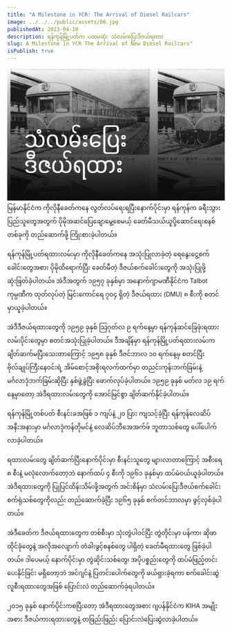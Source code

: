 ```yaml
---
title: "A Milestone in YCR: The Arrival of Diesel Railcars"
image: ../../../public/assets/06.jpg
publishedAt: 2023-04-10
description: ရန်ကုန်မြို့ပတ်က ပထမဆုံး သံလမ်းပြေးဒီဇယ်ရထား
slug: A Milestone in YCR The Arrival of New Diesel Railcars"
isPublish: true
---
```

![](../../../public/assets/06.jpg)
မြန်မာနိုင်ငံက ကိုလိုနီခေတ်ကနေ လွတ်လပ်ရေးရပြီးနောက်ပိုင်းမှာ ရန်ကုန်က ခရီးသွားပြည်သူတွေအတွက် ပိုမိုအဆင်ပြေချောမွေ့စေမယ့် ခေတ်မီသယ်ယူပို့ဆောင်ရေးစနစ်တစ်ခုကို တည်ဆောက်ဖို့ ကြိုးစားခဲ့ပါတယ်။ 

ရန်ကုန်မြို့ပတ်ရထားလမ်းမှာ ကိုလိုနီခေတ်ကနေ အသုံးပြုလာခဲ့တဲ့ ရေနွေးငွေ့စက်ခေါင်းတွေအစား ပိုမိုထိရောက်ပြီး ခေတ်မီတဲ့ ဒီဇယ်စက်ခေါင်းတွေကို အသုံးပြုဖို့ ဆုံးဖြတ်ခဲ့ပါတယ်။ အဲဒီအတွက် ၁၉၅၇ ခုနှစ်မှာ အနောက်ဂျာမဏီနိုင်ငံက Talbot ကုမ္ပဏီက ထုတ်လုပ်တဲ့ မြင်းကောင်ရေ ၇၀၄ ရှိတဲ့ ဒီဇယ်ရထား (DMU) ၈ စီးကို စတင်မှာယူခဲ့ပါတယ်။

အဲဒီဒီဇယ်ရထားတွေကို ၁၉၅၉ ခုနှစ် သြဂုတ်လ ၉ ရက်နေ့မှာ ရန်ကုန်ဆင်ခြေဖုံးရထားလမ်းပိုင်းတွေမှာ စတင်အသုံးပြုခဲ့ပါတယ်။ ဒီအချိန်မှာ ရန်ကုန်မြို့ပတ်ရထားလမ်းက ချိတ်ဆက်မပြီးသေးတာကြောင့် ၁၉၅၈ ခုနှစ် ဒီဇင်ဘာလ ၁၀ ရက်နေ့မှ စတင်ပြီး ဗိုလ်ချုပ်ကြီးနေဝင်းရဲ့ အိမ်စောင့်အစိုးရလက်ထက်မှာ တညင်းကုန်းဘက်ခြမ်းနဲ့ မင်္ဂလာဒုံဘက်ခြမ်းဆိုပြီး နှစ်ဖွဲ့ခွဲပြီး ဖောက်လုပ်ခဲ့ပါတယ်။ ၁၉၅၉ ခုနှစ် မတ်လ ၁၉ ရက်နေ့မှာတော့ အဲဒီရထားလမ်းတွေကို အောင်မြင်စွာ ချိတ်ဆက်နိုင်ခဲ့ပါတယ်။

ရန်ကုန်မြို့တစ်ပတ် စီးနင်းခအဖြစ် ၁ ကျပ်နဲ့ ၂၀ ပြား ကျသင့်ခဲ့ပြီး ရန်ကုန်လေဆိပ်အနီးအနားမှာ မင်္ဂလာဒုံကန်တိုမင်နဲ့ လေဆိပ်ဘီအေအက်ဖ် ဘူတာသစ်တွေ ပေါ်ပေါက်လာခဲ့ပါတယ်။

ရထားလမ်းတွေ ချိတ်ဆက်ပြီးနောက်ပိုင်းမှာ စီးနင်းသူတွေ များလာတာကြောင့် အစီးရေ ၈ စီးနဲ့ မလုံလောက်တော့ဘဲ နောက်ထပ် ၄ စီးကို ၁၉၆၁ ခုနှစ်မှာ ထပ်မံဝယ်ယူခဲ့ပါတယ်။ အဲဒီရထားတွေကို ပြုပြင်ထိန်းသိမ်းဖို့အတွက် အင်းစိန်မှာ သံလမ်းပြေးဒီဇယ်စက်ခေါင်းစက်ရုံသစ်တွေကိုလည်း တည်ဆောက်ခဲ့ပြီး ၁၉၆၅ ခုနှစ် စက်တင်ဘာလမှာ ဖွင့်လှစ်ခဲ့ပါတယ်။

အဲဒီခေတ်က ဒီဇယ်ရထားတွေက တစ်စီးမှာ သုံးတွဲပါဝင်ပြီး တွဲတိုင်းမှာ ပန်ကာ၊ ဆိုဖာထိုင်ခုံတွေနဲ့ အလိုအလျောက် တံခါးဖွင့်စနစ်တွေ ပါရှိတဲ့ ခေတ်မီရထားတွေ ဖြစ်ခဲ့ပါတယ်။ ဒါပေမယ့် နောက်ပိုင်းမှာ တွဲဆိုင်းသစ်တွေ၊ အပိုပစ္စည်းတွေကို ထပ်မံဖြည့်တင်း ပေးနိုင်ခြင်း မရှိတော့ဘဲ အင်ဂျင်နဲ့ ပြတင်းပေါက်တွေကို ဖယ်ရှားခဲ့ရကာ စက်ခေါင်းဆွဲ လူစီးရထားတွေအဖြစ် ပြောင်းလဲ တည်ဆောက်ခဲ့ရပါတယ်။

၂၀၁၅ ခုနှစ် နောက်ပိုင်းကစပြီးတော့ အဲဒီရထားတွေအစား ဂျပန်နိုင်ငံက KIHA အမျိုးအစား ဒီဇယ်ကားရထားတွေနဲ့ တဖြည်းဖြည်း ပြောင်းလဲပြေးဆွဲလာခဲ့ပါတယ်။